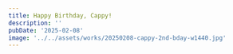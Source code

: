 ```yaml
---
title: Happy Birthday, Cappy!
description: ''
pubDate: '2025-02-08'
image: '../../assets/works/20250208-cappy-2nd-bday-w1440.jpg'
---
```

